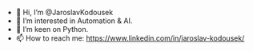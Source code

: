 - 👋 Hi, I’m @JaroslavKodousek
- 👀 I’m interested in Automation & AI.
- 🌱 I’m keen on Python.
- 📫 How to reach me: https://www.linkedin.com/in/jaroslav-kodousek/

<!---
JaroslavKodousek/JaroslavKodousek is a ✨ special ✨ repository because its `README.md` (this file) appears on your GitHub profile.
You can click the Preview link to take a look at your changes.
--->

